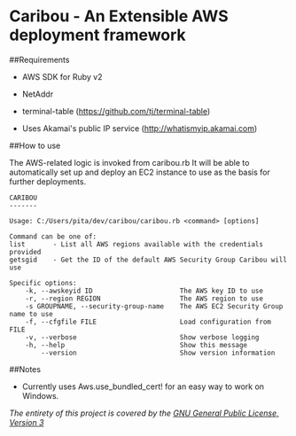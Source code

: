 # Caribou - An Extensible AWS deployment framework

##Requirements
* AWS SDK for Ruby v2
* NetAddr
* terminal-table (https://github.com/tj/terminal-table)

* Uses Akamai's public IP service (http://whatismyip.akamai.com)


##How to use

The AWS-related logic is invoked from caribou.rb
It will be able to automatically set up and deploy an EC2 instance to use as the basis for further deployments.
```
CARIBOU
-------

Usage: C:/Users/pita/dev/caribou/caribou.rb <command> [options]

Command can be one of:
list       - List all AWS regions available with the credentials provided
getsgid    - Get the ID of the default AWS Security Group Caribou will use

Specific options:
    -k, --awskeyid ID                      The AWS key ID to use
    -r, --region REGION                    The AWS region to use
    -s GROUPNAME, --security-group-name    The AWS EC2 Security Group name to use
    -f, --cfgfile FILE                     Load configuration from FILE
    -v, --verbose                          Show verbose logging
    -h, --help                             Show this message
        --version                          Show version information
```

##Notes
* Currently uses Aws.use_bundled_cert! for an easy way to work on Windows.

*The entirety of this project is covered by the [GNU General Public License, Version 3](http://www.gnu.org/licenses/gpl-3.0.txt)*
